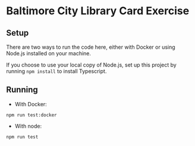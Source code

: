 # Baltimore City Library Card Exercise

## Setup

There are two ways to run the code here, either with Docker or using Node.js installed on your machine.

If you choose to use your local copy of Node.js, set up this project by running `npm install` to install Typescript.

## Running

* With Docker:

```shell
npm run test:docker
```

* With node:
```shell
npm run test
```